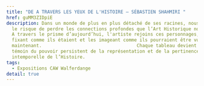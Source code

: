 ```yaml
---
title: "DE A TRAVERS LES YEUX DE L'HISTOIRE – SÉBASTIEN SHAHMIRI "
href: guMM3ZIDpiE
description: Dans un monde de plus en plus détaché de ses racines, nous prenons
  le risque de perdre les connections profondes que l’Art Historique nous offre.
  A travers le prisme d’aujourd’hui, l'artiste rejoins ces personnages, les
  fixant comme ils étaient et les imageant comme ils pourraient être vus
  maintenant.                                   Chaque tableau devient alors
  témoin du pouvoir persistent de la représentation et de la pertinence
  intemporelle de l’Histoire.
tags:
  - Expositions CAW Walferdange
detail: true
---
```

